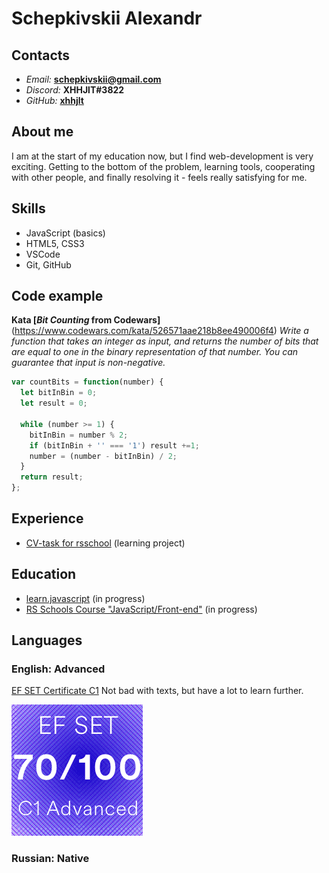 # Schepkivskii Alexandr

## Contacts

- *Email:* **schepkivskii@gmail.com**
- *Discord:* **XHHJlT#3822**
- *GitHub:* [**xhhjlt**](<https://github.com/xhhjlt>)

## About me

I am at the start of my education now, but I find web-development is very exciting. Getting to the bottom of the problem, learning tools, cooperating with other people, and finally resolving it - feels really satisfying for me.

## Skills

- JavaScript (basics)
- HTML5, CSS3
- VSCode
- Git, GitHub

## Code example

**Kata [*Bit Counting* from Codewars]**(<https://www.codewars.com/kata/526571aae218b8ee490006f4>)
*Write a function that takes an integer as input, and returns the number of bits that are equal to one in the binary representation of that number. You can guarantee that input is non-negative.*

```JavaScript
var countBits = function(number) {
  let bitInBin = 0;
  let result = 0;
  
  while (number >= 1) {
    bitInBin = number % 2;
    if (bitInBin + '' === '1') result +=1;
    number = (number - bitInBin) / 2;  
  }
  return result;  
};
```

## Experience

- [CV-task for rsschool](<https://xhhjlt.github.io/rsschool-cv/cv>) (learning project)

## Education

- [learn.javascript](<https://learn.javascript.ru/>) (in progress)
- [RS Schools Course "JavaScript/Front-end"](<https://rs.school/js/>) (in progress)

## Languages

### English: Advanced

[EF SET Certificate C1](<https://www.efset.org/cert/YGb9Lb>) Not bad with texts, but have a lot to learn further.

![Icon 70/100 C1 Advanced](<certificate_200x200.png>)

### Russian: Native
